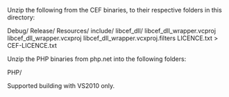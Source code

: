 Unzip the following from the CEF binaries, to their respective folders in this directory:

Debug/
Release/
Resources/
include/
libcef_dll/
libcef_dll_wrapper.vcproj
libcef_dll_wrapper.vcxproj
libcef_dll_wrapper.vcxproj.filters
LICENCE.txt > CEF-LICENCE.txt

Unzip the PHP binaries from php.net into the following folders:

PHP/

Supported building with VS2010 only.